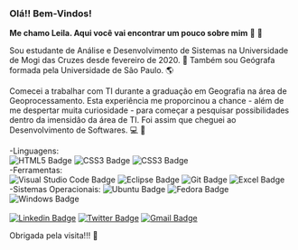 <!--
### Hi there 👋
**Lsamsilva/Lsamsilva** is a ✨ _special_ ✨ repository because its `README.md` (this file) appears on your GitHub profile.

Here are some ideas to get you started:

- 🔭 I’m currently working on ...
- 🌱 I’m currently learning ...
- 👯 I’m looking to collaborate on ...
- 🤔 I’m looking for help with ...
- 💬 Ask me about ...
- 📫 How to reach me: ...
- 😄 Pronouns: ...
- ⚡ Fun fact: ...
-->

### Olá!! Bem-Vindos!

**Me chamo Leila. Aqui você vai encontrar um pouco sobre mim** :slightly_smiling_face: :wave:

Sou estudante de Análise e Desenvolvimento de Sistemas na Universidade de Mogi das Cruzes desde fevereiro de 2020. :robot:
Também sou Geógrafa formada pela Universidade de São Paulo. :earth_americas:

Comecei a trabalhar com TI durante a graduação em Geografia na área de Geoprocessamento. Esta experiência me proporcinou a chance - além de me despertar muita curiosidade - para começar a pesquisar possibilidades dentro da imensidão da área de TI. Foi assim que cheguei ao Desenvolvimento de Softwares. :computer: :brain: 


-Linguagens:
<br>
![HTML5 Badge](https://img.shields.io/badge/HTML5-E34F26?style=for-the-badge&logo=html5&logoColor=white)
![CSS3 Badge](https://img.shields.io/badge/CSS3-1572B6?style=for-the-badge&logo=css3&logoColor=white)
![CSS3 Badge](https://img.shields.io/badge/JavaScript-F7DF1E?style=for-the-badge&logo=javascript&logoColor=black)
<br>
-Ferramentas:
<br>
![Visual Studio Code Badge](https://img.shields.io/badge/Visual_Studio_Code-0078D4?style=for-the-badge&logo=visual%20studio%20code&logoColor=white)
![Eclipse Badge](https://img.shields.io/badge/Eclipse-2C2255?style=for-the-badge&logo=eclipse&logoColor=white)
![Git Badge](https://img.shields.io/badge/Git-F05032?style=for-the-badge&logo=git&logoColor=white)
![Excel Badge](https://img.shields.io/badge/Microsoft_Excel-217346?style=for-the-badge&logo=microsoft-excel&logoColor=white)
<br>
-Sistemas Operacionais:
![Ubuntu Badge](https://img.shields.io/badge/Ubuntu-E95420?style=for-the-badge&logo=ubuntu&logoColor=white)
![Fedora Badge](https://img.shields.io/badge/Fedora-294172?style=for-the-badge&logo=fedora&logoColor=white)
![Windows Badge](https://img.shields.io/badge/Windows-0078D6?style=for-the-badge&logo=windows&logoColor=white)
<br>
<br>
[![Linkedin Badge](https://img.shields.io/badge/LinkedIn-0077B5?style=for-the-badge&logo=linkedin&logoColor=white&link=https://www.linkedin.com/in/lsamsilva/)](https://www.linkedin.com/in/lsamsilva/)
[![Twitter Badge](https://img.shields.io/badge/Twitter-1DA1F2?style=for-the-badge&logo=twitter&logoColor=white&link=https://twitter.com/lsamsilva)](https://twitter.com/lsamsilva)
[![Gmail Badge](https://img.shields.io/badge/Gmail-D14836?style=for-the-badge&logo=gmail&logoColor=white&link=mailto:leila.samsilva@gmail.com)](mailto:leila.samsilva@gmail.com)

Obrigada pela visita!!! :yellow_heart: 

